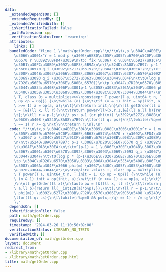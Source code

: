 ```yaml
---
data:
  _extendedDependsOn: []
  _extendedRequiredBy: []
  _extendedVerifiedWith: []
  _isVerificationFailed: false
  _pathExtension: cpp
  _verificationStatusIcon: ':warning:'
  attributes:
    links: []
  bundledCode: "#line 1 \"math/getOrder.cpp\"\n/*\n\tx,p \u304C\u4E0E\u3048\u3089\u308C\
    \u3066\u3001x^r = 1 mod p \u3092\u6E80\u305F\u3059\u6700\u5C0F\u306E\u6B63\u6574\
    \u6570 r \u3092\u8FD4\u3059\n\tp: fix \u3067 x \u304C\u5927\u91CF\u306B\u6765\u308B\
    \u30B1\u30FC\u30B9\u3092\u60F3\u5B9A\n\n\t\u524D\u8A08\u7B97: p-1 \u306E\u7D20\
    \u56E0\u6570 q_i \u3092\u5217\u6319\n\t\u30AF\u30A8\u30EA:\n\t\tx^(p-1) = 1 \u306F\
    \u308F\u304B\u3063\u3066\u308B\u306E\u3067\u3001\u6307\u6570\u3092\u3069\u3093\
    \u3069\u3093 q_i \u3067\u5272\u3063\u3066\u3044\u304F\n\t\tO(log p * (p-1\u306E\
    \u7D20\u56E0\u6570\u306E\u500B\u6570))\n\tp \u304C\u7D20\u6570\u3058\u3083\u306A\
    \u3044\u5834\u5408\u306F\u3001p-1 \u3058\u3083\u306A\u304F\u3066 phi(m) \u3067\
    \u540C\u3058\u3053\u3068\u3092\u3084\u308C\u3070\u3044\u3044\n*/\n\ntemplate <class\
    \ T, class Op = multiplies<>>\nconstexpr T power(T a, uint64_t n, T init = 1,\
    \ Op op = Op{}) {\n\twhile (n) {\n\t\tif (n & 1) init = op(init, a);\n\t\tif (n\
    \ >>= 1) a = op(a, a);\n\t}\n\treturn init;\n}\n\nll getOrder(ll x){\n\tauto pw\
    \ = [&](ll x, ll r){\n\t\treturn power<ll>(x,r,1,[&](ll a,ll b){return ll(__int128(a)*b%p);});\n\
    \t};\n\tll r = p-1;\n\t// ps: p-1 (or phi(m)) \u3092\u5272\u308B\u7D20\u6570\u306E\
    \u96C6\u5408 \u524D\u8A08\u7B97\n\tfor(ll q: ps){\n\t\twhile(r%q==0 && pw(x,r/q)\
    \ == 1) r /= q;\n\t}\n\treturn r;\n};\n"
  code: "/*\n\tx,p \u304C\u4E0E\u3048\u3089\u308C\u3066\u3001x^r = 1 mod p \u3092\u6E80\
    \u305F\u3059\u6700\u5C0F\u306E\u6B63\u6574\u6570 r \u3092\u8FD4\u3059\n\tp: fix\
    \ \u3067 x \u304C\u5927\u91CF\u306B\u6765\u308B\u30B1\u30FC\u30B9\u3092\u60F3\u5B9A\
    \n\n\t\u524D\u8A08\u7B97: p-1 \u306E\u7D20\u56E0\u6570 q_i \u3092\u5217\u6319\n\
    \t\u30AF\u30A8\u30EA:\n\t\tx^(p-1) = 1 \u306F\u308F\u304B\u3063\u3066\u308B\u306E\
    \u3067\u3001\u6307\u6570\u3092\u3069\u3093\u3069\u3093 q_i \u3067\u5272\u3063\u3066\
    \u3044\u304F\n\t\tO(log p * (p-1\u306E\u7D20\u56E0\u6570\u306E\u500B\u6570))\n\
    \tp \u304C\u7D20\u6570\u3058\u3083\u306A\u3044\u5834\u5408\u306F\u3001p-1 \u3058\
    \u3083\u306A\u304F\u3066 phi(m) \u3067\u540C\u3058\u3053\u3068\u3092\u3084\u308C\
    \u3070\u3044\u3044\n*/\n\ntemplate <class T, class Op = multiplies<>>\nconstexpr\
    \ T power(T a, uint64_t n, T init = 1, Op op = Op{}) {\n\twhile (n) {\n\t\tif\
    \ (n & 1) init = op(init, a);\n\t\tif (n >>= 1) a = op(a, a);\n\t}\n\treturn init;\n\
    }\n\nll getOrder(ll x){\n\tauto pw = [&](ll x, ll r){\n\t\treturn power<ll>(x,r,1,[&](ll\
    \ a,ll b){return ll(__int128(a)*b%p);});\n\t};\n\tll r = p-1;\n\t// ps: p-1 (or\
    \ phi(m)) \u3092\u5272\u308B\u7D20\u6570\u306E\u96C6\u5408 \u524D\u8A08\u7B97\n\
    \tfor(ll q: ps){\n\t\twhile(r%q==0 && pw(x,r/q) == 1) r /= q;\n\t}\n\treturn r;\n\
    };"
  dependsOn: []
  isVerificationFile: false
  path: math/getOrder.cpp
  requiredBy: []
  timestamp: '2024-03-26 11:10:50+09:00'
  verificationStatus: LIBRARY_NO_TESTS
  verifiedWith: []
documentation_of: math/getOrder.cpp
layout: document
redirect_from:
- /library/math/getOrder.cpp
- /library/math/getOrder.cpp.html
title: math/getOrder.cpp
---
```

